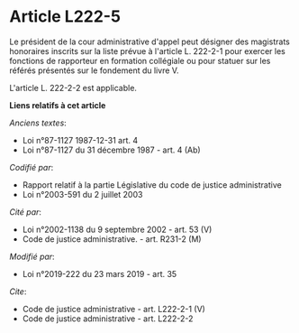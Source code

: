 # Article L222-5

Le président de la cour administrative d'appel peut désigner des magistrats honoraires inscrits sur la liste prévue à
l'article L. 222-2-1 pour exercer les fonctions de rapporteur en formation collégiale ou pour statuer sur les référés
présentés sur le fondement du livre V. 

L'article L. 222-2-2 est applicable.

**Liens relatifs à cet article**

_Anciens textes_:

  - Loi n°87-1127 1987-12-31 art. 4
  - Loi n°87-1127 du 31 décembre 1987 - art. 4 (Ab)

_Codifié par_:

  - Rapport relatif à la partie Législative du code de justice administrative
  - Loi n°2003-591 du 2 juillet 2003

_Cité par_:

  - Loi n°2002-1138 du 9 septembre 2002 - art. 53 (V)
  - Code de justice administrative. - art. R231-2 (M)

_Modifié par_:

  - Loi n°2019-222 du 23 mars 2019 - art. 35

_Cite_:

  - Code de justice administrative - art. L222-2-1 (V)
  - Code de justice administrative - art. L222-2-2
